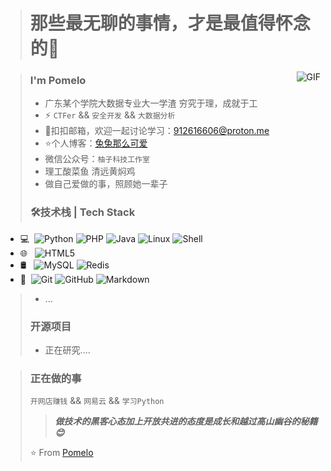 > # 那些最无聊的事情，才是最值得怀念的👋

<img align="right" alt="GIF" src="https://raw.githubusercontent.com/JoeyBling/JoeyBling/master/pic/pusheencode.gif" />

> ### I'm Pomelo
> * 广东某个学院大数据专业大一学渣 穷究于理，成就于工
> * ⚡ `CTFer` && `安全开发` && `大数据分析`
> * 💬扣扣邮箱，欢迎一起讨论学习：[912616606@proton.me](mailto:912616606@qq.com)
> * ⭐个人博客：[兔兔那么可爱](http://silvercrow.ltd//)
> * 微信公众号：`柚子科技工作室`
> * 理工酸菜鱼 清远黄焖鸡
> * 做自己爱做的事，照顾她一辈子
> 
> ### 🛠技术栈 | Tech Stack
* 💻  ![Python](https://img.shields.io/badge/Python-3776AB?style=flat-square&logo=python&logoColor=white)
       ![PHP](https://img.shields.io/badge/PHP-777BB4?style=flat-square&logo=php&logoColor=white)
       ![Java](https://img.shields.io/badge/Java-007396?style=flat-square&logo=java&logoColor=white)
       ![Linux](https://img.shields.io/badge/Linux-FCC624?style=flat-square&logo=linux&logoColor=black)
       ![Shell](https://img.shields.io/badge/Shell-121011?style=flat-square&logo=gnu-bash&logoColor=white)
* 🌐   ![HTML5](https://img.shields.io/badge/HTML5-E34F26?style=flat-square&logo=html5&logoColor=white)
* 🛢   ![MySQL](https://img.shields.io/badge/MySQL-4479A1?style=flat-square&logo=mysql&logoColor=white)
       ![Redis](https://img.shields.io/badge/Redis-DC382D?style=flat-square&logo=redis&logoColor=white)
* 🔧  ![Git](https://img.shields.io/badge/Git-F05032?style=flat-square&logo=git&logoColor=white)
       ![GitHub](https://img.shields.io/badge/GitHub-181717?style=flat-square&logo=github&logoColor=white)
       ![Markdown](https://img.shields.io/badge/Markdown-000000?style=flat-square&logo=markdown&logoColor=white)
> * ...
> 
> ### 开源项目
> * 正在研究....

> ### 正在做的事
> `开网店赚钱` && `网易云` && `学习Python`
> 
> > _**做技术的黑客心态加上开放共进的态度是成长和越过高山幽谷的秘籍😊**_
> 
> ⭐️ From [Pomelo](https://github.com/GrapefruitTechnology)

